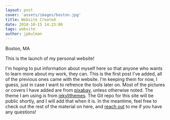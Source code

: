 ```yaml
---
layout: post
cover: 'assets/images/boston.jpg'
title: Website Created
date: 2018-10-15 14:23:00
tags: website
author: jpbulman
---
```

Boston, MA
<p>This is the launch of my personal website!</p>

<p> I'm hoping to put information about myself here so that anyone who wants to learn more about my work, they can. This is the first post I've added, all of the previous ones came with the website. I'm keeping them for now, I guess, just in case I want to refrence the tools later on. Most of the pictures or covers I have added are from <a href="https://pixabay.com" target="_blank">pixabay</a>, unless otherwise noted. The theme I am using is from <a href="http://jekyllthemes.org/themes/hanuman/" target="_blank">jekyllthemes</a>. The Git repo for this site will be public shortly, and I will add that when it is. In the meantime, feel free to check out the rest of the material on here, and <a href="/contact" target="_blank">reach out</a> to me if you have any questions!</p>